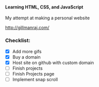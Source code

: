 #### Learning HTML, CSS, and JavaScript
My attempt at making a personal website

http://gillmanraj.com/

### Checklist:

-[x] Add more gifs
-[x] Buy a domain
-[x] Host site on github with custom domain
-[ ] Finish projects
-[ ] Finish Projects page
-[ ] Implement snap scroll
